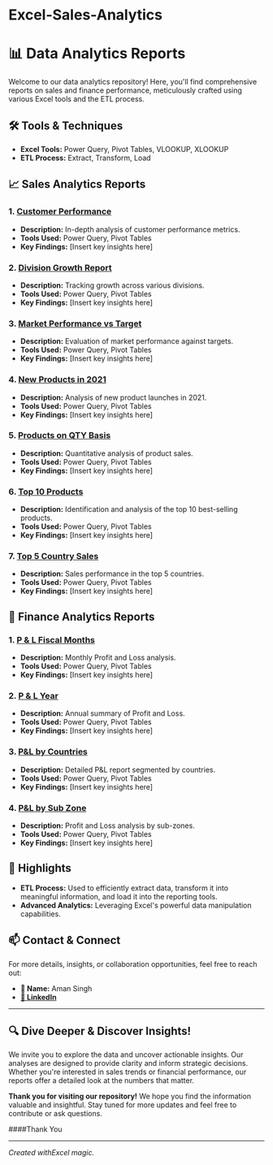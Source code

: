 # Excel-Sales-Analytics

# 📊 Data Analytics Reports

Welcome to our data analytics repository! Here, you'll find comprehensive reports on sales and finance performance, meticulously crafted using various Excel tools and the ETL process.

## 🛠️ Tools & Techniques
- **Excel Tools:** Power Query, Pivot Tables, VLOOKUP, XLOOKUP
- **ETL Process:** Extract, Transform, Load

## 📈 Sales Analytics Reports

### 1. [**Customer Performance**](https://github.com/aman-singh009/Excel-Sales-Analytics/blob/main/Customer%20Performance.pdf)
   - **Description:** In-depth analysis of customer performance metrics.
   - **Tools Used:** Power Query, Pivot Tables
   - **Key Findings:** [Insert key insights here]

### 2. [**Division Growth Report**](https://github.com/aman-singh009/Excel-Sales-Analytics/blob/main/Division%20Growth%20Report.pdf)
   - **Description:** Tracking growth across various divisions.
   - **Tools Used:** Power Query, Pivot Tables
   - **Key Findings:** [Insert key insights here]

### 3. [**Market Performance vs Target**](https://github.com/aman-singh009/Excel-Sales-Analytics/blob/main/Market%20Performance%20vs%20Target.pdf)
   - **Description:** Evaluation of market performance against targets.
   - **Tools Used:** Power Query, Pivot Tables
   - **Key Findings:** [Insert key insights here]

### 4. [**New Products in 2021**](https://github.com/aman-singh009/Excel-Sales-Analytics/blob/main/New%20Products%20in%202021.pdf)
   - **Description:** Analysis of new product launches in 2021.
   - **Tools Used:** Power Query, Pivot Tables
   - **Key Findings:** [Insert key insights here]

### 5. [**Products on QTY Basis**](https://github.com/aman-singh009/Excel-Sales-Analytics/blob/main/Products%20on%20QTY%20basis.pdf)
   - **Description:** Quantitative analysis of product sales.
   - **Tools Used:** Power Query, Pivot Tables
   - **Key Findings:** [Insert key insights here]

### 6. [**Top 10 Products**](https://github.com/aman-singh009/Excel-Sales-Analytics/blob/main/Top%2010%20Products.pdf)
   - **Description:** Identification and analysis of the top 10 best-selling products.
   - **Tools Used:** Power Query, Pivot Tables
   - **Key Findings:** [Insert key insights here]

### 7. [**Top 5 Country Sales**](https://github.com/aman-singh009/Excel-Sales-Analytics/blob/main/Top%205%20Country%20Sales.pdf)
   - **Description:** Sales performance in the top 5 countries.
   - **Tools Used:** Power Query, Pivot Tables
   - **Key Findings:** [Insert key insights here]

## 💼 Finance Analytics Reports

### 1. [**P & L Fiscal Months**](https://github.com/aman-singh009/Excel-Sales-Analytics/blob/main/P%20%26%20L%20Fiscal%20Months.pdf)
   - **Description:** Monthly Profit and Loss analysis.
   - **Tools Used:** Power Query, Pivot Tables
   - **Key Findings:** [Insert key insights here]

### 2. [**P & L Year**](https://github.com/aman-singh009/Excel-Sales-Analytics/blob/main/P%20%26%20L%20Year.pdf)
   - **Description:** Annual summary of Profit and Loss.
   - **Tools Used:** Power Query, Pivot Tables
   - **Key Findings:** [Insert key insights here]

### 3. [**P&L by Countries**](https://github.com/aman-singh009/Excel-Sales-Analytics/blob/main/P%26L%20by%20Countries.pdf)
   - **Description:** Detailed P&L report segmented by countries.
   - **Tools Used:** Power Query, Pivot Tables
   - **Key Findings:** [Insert key insights here]

### 4. [**P&L by Sub Zone**](https://github.com/aman-singh009/Excel-Sales-Analytics/blob/main/P%26L%20by%20sub%20zone.pdf)
   - **Description:** Profit and Loss analysis by sub-zones.
   - **Tools Used:** Power Query, Pivot Tables
   - **Key Findings:** [Insert key insights here]

## 🌟 Highlights
- **ETL Process:** Used to efficiently extract data, transform it into meaningful information, and load it into the reporting tools.
- **Advanced Analytics:** Leveraging Excel's powerful data manipulation capabilities.

## 📫 Contact & Connect
For more details, insights, or collaboration opportunities, feel free to reach out:

- **👤 Name:** Aman Singh
- **[🔗 LinkedIn](www.linkedin.com/in/datanalyst-aman)**



---

## 🔍 Dive Deeper & Discover Insights!

We invite you to explore the data and uncover actionable insights. Our analyses are designed to provide clarity and inform strategic decisions. Whether you're interested in sales trends or financial performance, our reports offer a detailed look at the numbers that matter.

**Thank you for visiting our repository!** We hope you find the information valuable and insightful. Stay tuned for more updates and feel free to contribute or ask questions.

####Thank You

---

*Created withExcel magic.*
